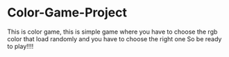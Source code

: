 # Color-Game-Project
This is color game, this is simple game where you have to choose the rgb color that load randomly and you have to choose the right one
So be ready to play!!!!
